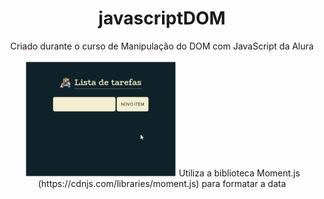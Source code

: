<h1 align="center">javascriptDOM</h1>
<p align="center">Criado durante o curso de Manipulação do DOM com JavaScript da Alura </p>

<p align="center">
  <img  src="https://github.com/szalbuque/javascriptDOM/blob/00f257b4bc106b5eab567f8838597db19f012b07/assets/testetodolist.gif"
</p>
Utiliza a biblioteca Moment.js (https://cdnjs.com/libraries/moment.js) para formatar a data
